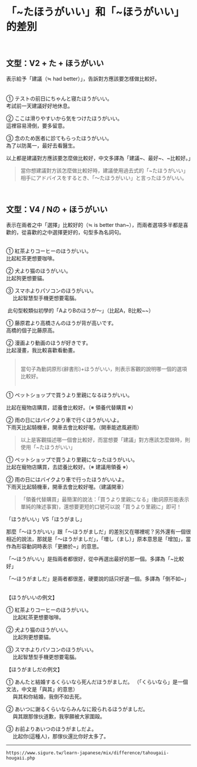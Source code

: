 「~たほうがいい」和「~ほうがいい」的差別
=====================

 

 ## 文型：V2 + た + ほうがいい  
  

  表示給予「建議（≒ had better）」，告訴對方應該要怎樣做比較好。

　  
① テストの前日にちゃんと寝たほうがいい。  
 考試前一天建議好好地休息。

② ここは滑りやすいから気をつけたほうがいい。  
 這裡容易滑倒，要多留意。

③ 念のため医者に診てもらったほうがいい。  
 為了以防萬一，最好去看醫生。

以上都是建議對方應該要怎麼做比較好，中文多譯為「建議~、最好~、~比較好。」

>   
> 當你想建議對方該怎麼做比較好時，建議使用過去式的「~たほうがいい」  
> 相手にアドバイスをするとき、「～たほうがいい」と言ったほうがいい。  
>   

 

 ## 文型：V4 / Nの + ほうがいい  
  

 表示在兩者之中「選擇」比較好的（≒ is better than~），而兩者選項多半都是喜歡的，從喜歡的之中選擇更好的，句型多為名詞句。

   
① 紅茶よりコーヒーのほうがいい。  
 比起紅茶更想要咖啡。

② 犬より猫のほうがいい。  
 比起狗更想要貓。

③ スマホよりパソコンのほうがいい。  
　 比起智慧型手機更想要電腦。

  
 此句型較類似初學的「AよりBのほうが～」（比起A，B比較~~）  
  

① 藤原君より高橋さんのほうが背が高いです。  
 高橋的個子比藤原高。

② 漫画より動画のほうが好きです。  
 比起漫畫，我比較喜歡看動畫。

>    
> 當句子為動詞原形(辭書形)+ほうがいい，則表示客觀的說明哪一個的選項比較好。  
>  

① ペットショップで買うより里親になるほうがいい。

 比起在寵物店購買，認養會比較好。（※ 領養代替購買 ※）

② 雨の日にはバイクより車で行くほうがいいよ。  
 下雨天比起騎機車，開車去會比較好喔。（開車能遮風避雨）

>   
> 以上是客觀描述哪一個會比較好，而當想要「建議」對方應該怎麼做時，則使用「~たほうがいい」  
>  

① ペットショップで買うより里親になったほうがいい。  
 比起在寵物店購買，去認養比較好。（※ 建議用領養 ※）

② 雨の日にはバイクより車で行ったほうがいいよ。  
 下雨天比起騎機車，開車去會比較好喔。（建議開車）

>  「領養代替購買」最簡潔的說法：「買うより里親になる」(動詞原形能表示單純的陳述事實)，還想要更短的口號可以說「買うより里親に」即可！ 

「ほうがいい」VS「ほうがまし」

  
那麼「～ほうがいい」跟「～ほうがましだ」的差別又在哪裡呢？另外還有一個很相近的說法，那就是「～ほうがましだ」，「増し（まし）」原本意思是「增加」，當作為形容動詞時表示「更勝於~」的意思。

「～ほうがいい」是指兩者都很好，從中再選出最好的那一個。多譯為「~比較好」

「～ほうがましだ」是兩者都很差，硬要說的話只好選一個。多譯為「倒不如~」

   
【ほうがいいの例文】

① 紅茶よりコーヒーのほうがいい。  
 　比起紅茶更想要咖啡。

② 犬より猫のほうがいい。  
　 比起狗更想要貓。

③ スマホよりパソコンのほうがいい。  
　 比起智慧型手機更想要電腦。

【ほうがましだの例文】 

① あんたと結婚するくらいなら死んだほうがましだ。 （「くらいなら」是一個文法，中文是「與其」的意思）  
　 與其和你結婚，我倒不如去死。

② あいつに謝るくらいならみんなに殴られるほうがましだ。  
　 與其跟那傢伙道歉，我寧願被大家圍毆。

③ お前よりあいつのほうがましだよ。  
　 比起你(這種人)，那傢伙還比你好太多了。
  
---
`https://www.sigure.tw/learn-japanese/mix/difference/tahougaii-hougaii.php`